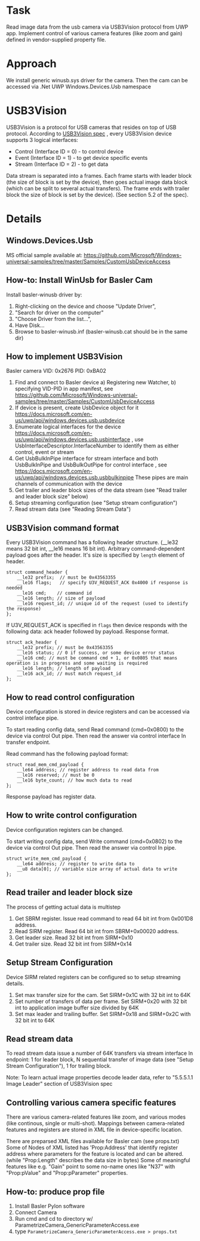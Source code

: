 # Task

Read image data from the usb camera via USB3Vision protocol from UWP app.
Implement control of various camera features (like zoom and gain) defined in vendor-supplied property file.

# Approach

We install generic winusb.sys driver for the camera.
Then the cam can be accessed via .Net UWP Windows.Devices.Usb namespace 

# USB3Vision

USB3Vision is a protocol for USB cameras that resides on top of USB protocol. 
According to [USB3Vision spec](https://github.com/zhoutotong/translateUSB3Vision_V1.0/blob/master/USB3_Vision_v1.0_Jan%2018-2013.pdf)
, every USB3Vision device supports 3 logical interfaces: 
- Control (Interface ID = 0) - to control device
- Event (Interface ID = 1) - to get device specific events
- Stream (Interface ID = 2) - to get data

Data stream is separated into a frames. Each frame starts with leader block (the size of block is set by the device), then goes actual image data block (which can be split to several actual transfers).
The frame ends with trailer block the size of block is set by the device).
(See section 5.2 of the spec).

# Details

## Windows.Devices.Usb

MS official sample available at:
https://github.com/Microsoft/Windows-universal-samples/tree/master/Samples/CustomUsbDeviceAccess

## How-to: Install WinUsb for Basler Cam

Install basler-winusb driver by:
1. Right-clicking on the device and choose "Update Driver",
2. "Search for driver on the computer" 
3. "Choose Driver from the list...", 
4. Have Disk...
5. Browse to basler-winusb.inf (basler-winusb.cat should be in the same dir)


## How to implement USB3Vision

Basler camera VID: 0x2676 PID: 0xBA02

1. Find and connect to Basler device a) Registering new Watcher, b) specifying VID-PID in app manifest, see https://github.com/Microsoft/Windows-universal-samples/tree/master/Samples/CustomUsbDeviceAccess
2. If device is present, create UsbDevice object for it https://docs.microsoft.com/en-us/uwp/api/windows.devices.usb.usbdevice
3. Enumerate logical interfaces for the device  https://docs.microsoft.com/en-us/uwp/api/windows.devices.usb.usbinterface , use UsbInterfaceDescriptor.InterfaceNumber to identify them as either control, event or stream
4. Get UsbBulkInPipe interface for stream interface and both UsbBulkInPipe and UsbBulkOutPipe for control interface , see https://docs.microsoft.com/en-us/uwp/api/windows.devices.usb.usbbulkinpipe These pipes are main channels of communication with the device
5. Get trailer and leader block sizes of the data stream (see "Read trailer and leader block size" below)
6. Setup streaming configuration (see "Setup stream configuration")
7. Read stream data (see "Reading Stream Data")

## USB3Vision command format

Every USB3Vision command has a following header structure. (__le32 means 32 bit int, __le16 means 16 bit int).
Arbitrary command-dependent payload goes after the header. It's size is specified by `length` element of header.

```
struct command_header {
	__le32 prefix;  // must be 0x43563355
	__le16 flags;   // specify U3V_REQUEST_ACK 0x4000 if response is needed
	__le16 cmd;    // command id 
	__le16 length; // size of payload
	__le16 request_id; // unique id of the request (used to identify the response)
};

```

If U3V_REQUEST_ACK is specified in `flags` then device responds with the following data: ack header followed by payload.
Response format.

```
struct ack_header {
	__le32 prefix; // must be 0x43563355
	__le16 status; // 0 if success, or some device error status
	__le16 cmd; // must be command cmd + 1, or 0x0805 that means operation is in progress and some waiting is required
	__le16 length; // length of payload
	__le16 ack_id; // must match request_id
};

```

## How to read control configuration

Device configuration is stored in device registers and can be accessed via control inteface pipe.

To start reading config data, send Read command (cmd=0x0800) to the device via control Out pipe. Then read the answer via control interface In transfer endpoint.

Read command has the following payload format:

```
struct read_mem_cmd_payload {
	__le64 address; // register address to read data from
	__le16 reserved; // must be 0
	__le16 byte_count; // how much data to read
};
```
Response payload has register data.

## How to write control configuration

Device configuration registers can be changed.

To start writing config data, send Write command (cmd=0x0802) to the device via control Out pipe. Then read the answer via control In pipe.

```
struct write_mem_cmd_payload {
	__le64 address; // register to write data to
	__u8 data[0]; // variable size array of actual data to write
};
```

## Read trailer and leader block size

The process of getting actual data is multistep
1. Get SBRM register. Issue read command to read 64 bit int from 0x001D8 address.
2. Read SIRM register. Read 64 bit int from SBRM+0x00020 address.
3. Get leader size. Read 32 bit int from SIRM+0x10
4. Get trailer size. Read 32 bit int from SIRM+0x14

## Setup Stream Configuration

Device SIRM related registers can be configured so to setup streaming details.

1. Set max transfer size for the cam. Set SIRM+0x1C with 32 bit int to 64K
2. Set number of transfers of data per frame. Set SIRM+0x20 with 32 bit int to application image buffer size divided by 64K
3. Set max leader and trailing buffer. Set SIRM+0x18 and SIRM+0x2C with 32 bit int to 64K

## Read stream data

To read stream data issue a number of 64K transfers via stream interface In endpoint: 1 for leader block, N sequential transfer of image data (see "Setup Stream Configuration"), 1 for trailing block.

Note: To learn actual image properties decode leader data, refer to "5.5.5.1.1 Image Leader" section of USB3Vision spec

## Controlling various camera specific features

There are various camera-related features like zoom, and various modes (like continous, single or multi-shot). 
Mappings between camera-related features and registers are stored in XML file in device-specific location.

There are preparsed XML files available for Basler cam (see props.txt)
Some of Nodes of XML listed has 'Prop:Address' that identify register address where parameters for the feature is located and can be altered. (while "Prop:Length" describes the data size in bytes)
Some of meaningful features like e.g. "Gain" point to some no-name ones like "N37" with "Prop:pValue" and "Prop:pParameter" properties.

## How-to: produce prop file

1. Install Basler Pylon software 
2. Connect Camera
3. Run cmd and cd to directory w/ ParametrizeCamera_GenericParameterAccess.exe
4. type `ParametrizeCamera_GenericParameterAccess.exe > props.txt`
